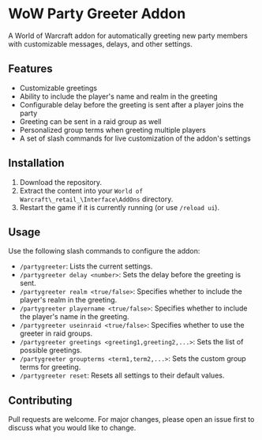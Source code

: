 # WoW Party Greeter Addon

A World of Warcraft addon for automatically greeting new party members with customizable messages, delays, and other settings.

## Features

- Customizable greetings
- Ability to include the player's name and realm in the greeting
- Configurable delay before the greeting is sent after a player joins the party
- Greeting can be sent in a raid group as well
- Personalized group terms when greeting multiple players
- A set of slash commands for live customization of the addon's settings

## Installation

1. Download the repository.
2. Extract the content into your `World of Warcraft\_retail_\Interface\AddOns` directory.
3. Restart the game if it is currently running (or use `/reload ui`).

## Usage

Use the following slash commands to configure the addon:

- `/partygreeter`: Lists the current settings.
- `/partygreeter delay <number>`: Sets the delay before the greeting is sent.
- `/partygreeter realm <true/false>`: Specifies whether to include the player's realm in the greeting.
- `/partygreeter playername <true/false>`: Specifies whether to include the player's name in the greeting.
- `/partygreeter useinraid <true/false>`: Specifies whether to use the greeter in raid groups.
- `/partygreeter greetings <greeting1,greeting2,...>`: Sets the list of possible greetings.
- `/partygreeter groupterms <term1,term2,...>`: Sets the custom group terms for greeting.
- `/partygreeter reset`: Resets all settings to their default values.

## Contributing

Pull requests are welcome. For major changes, please open an issue first to discuss what you would like to change.
